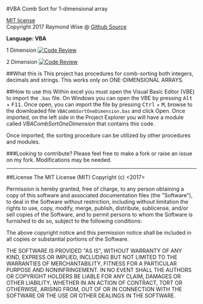#VBA Comb Sort for 1-dimensional array

[MIT license](https://opensource.org/licenses/MIT)<br>
Copyright 2017 Raymond Wise @ [Github Source](https://github.com/RaymondWise/VBACombSort) 

**Language: VBA**

1 Dimension [![Code Review](http://www.zomis.net/codereview/shield/?qid=145862)](http://codereview.stackexchange.com/q/145862/75587)

2 Dimension [![Code Review](http://www.zomis.net/codereview/shield/?qid=155640)](http://codereview.stackexchange.com/q/155640/75587)

##What this is
This project has procedures for comb-sorting both integers, decimals and strings. This works only on ONE-DIMENSIONAL ARRAYS.

##How to use this
Within excel you must open the Visual Basic Editor (VBE) to import the `.bas` file. On Windows you can open the VBE by pressing <kbd>Alt</kbd> + <kbd>F11</kbd>. Once open, you can import the file by pressing <kbd>Ctrl</kbd> + <kbd>M</kbd>, browse to the downloaded file `VBACombSortOneDimension.bas` and click Open. Once imported, on the left side in the Project Explorer you will have a module called *VBACombSortOneDimension* that contains this code.

Once imported, the sorting procedure can be utilized by other procedures and modules.

###Looking to contribute?
Please feel free to make a fork or raise an issue on my fork. Modifications may be needed.

------------------------
##License
The MIT License (MIT)
Copyright (c) <2017> <Raymond W Wise>

Permission is hereby granted, free of charge, to any person obtaining a copy of this software and associated documentation files (the "Software"), to deal in the Software without restriction, including without limitation the rights to use, copy, modify, merge, publish, distribute, sublicense, and/or sell copies of the Software, and to permit persons to whom the Software is furnished to do so, subject to the following conditions:

The above copyright notice and this permission notice shall be included in all copies or substantial portions of the Software.

THE SOFTWARE IS PROVIDED "AS IS", WITHOUT WARRANTY OF ANY KIND, EXPRESS OR IMPLIED, INCLUDING BUT NOT LIMITED TO THE WARRANTIES OF MERCHANTABILITY, FITNESS FOR A PARTICULAR PURPOSE AND NONINFRINGEMENT. IN NO EVENT SHALL THE AUTHORS OR COPYRIGHT HOLDERS BE LIABLE FOR ANY CLAIM, DAMAGES OR OTHER LIABILITY, WHETHER IN AN ACTION OF CONTRACT, TORT OR OTHERWISE, ARISING FROM, OUT OF OR IN CONNECTION WITH THE SOFTWARE OR THE USE OR OTHER DEALINGS IN THE SOFTWARE.
